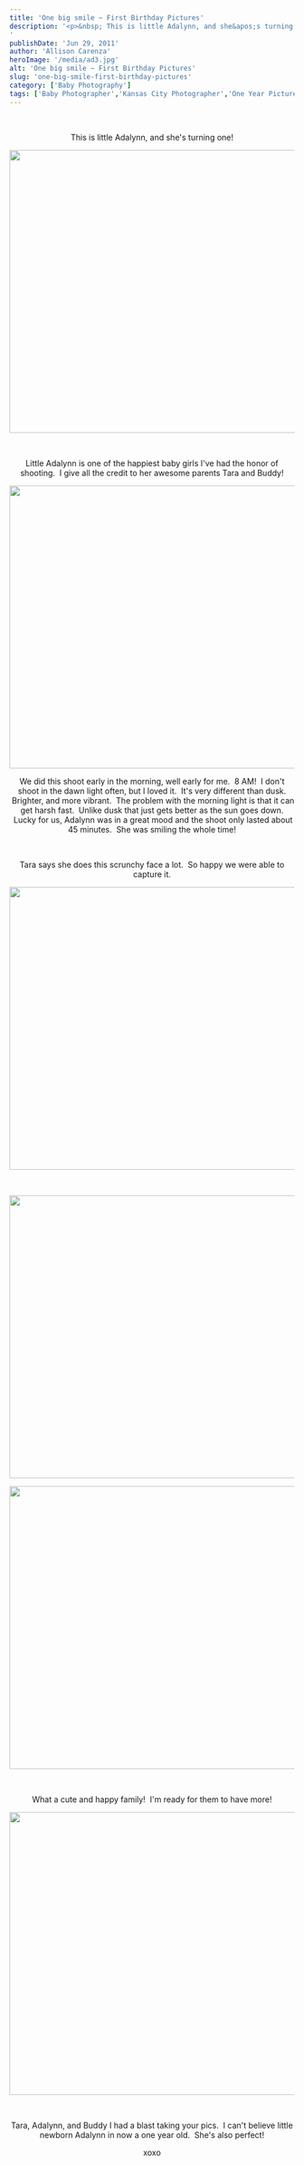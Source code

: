 ```yaml
---
title: 'One big smile ~ First Birthday Pictures'
description: '<p>&nbsp; This is little Adalynn, and she&apos;s turning one! &nbsp; Little Adalynn is one of the happiest baby girls I&apos;ve [&hellip;]</p>
'
publishDate: 'Jun 29, 2011'
author: 'Allison Carenza'
heroImage: '/media/ad3.jpg'
alt: 'One big smile ~ First Birthday Pictures'
slug: 'one-big-smile-first-birthday-pictures'
category: ['Baby Photography']
tags: ['Baby Photographer','Kansas City Photographer','One Year Pictures']
---
```


<p style="text-align: center;">&nbsp;</p>
<p style="text-align: center;">This is little Adalynn, and she&apos;s turning one!</p>
<p style="text-align: center;"><img class="aligncenter size-full wp-image-3130" title="ad3" src="/media/ad3.jpg" alt="" width="750" height="499" srcset="/media/ad3.jpg 750w, /media/ad3-300x200.jpg 300w" sizes="(max-width: 750px) 100vw, 750px" /></p>
<p style="text-align: center;">&nbsp;</p>
<p style="text-align: center;">Little Adalynn is one of the happiest baby girls I&apos;ve had the honor of shooting.  I give all the credit to her awesome parents Tara and Buddy!</p>
<p style="text-align: center;"><img class="aligncenter size-full wp-image-3129" title="ad2" src="/media/ad2.jpg" alt="" width="700" height="499" srcset="/media/ad2.jpg 700w, /media/ad2-300x214.jpg 300w" sizes="(max-width: 700px) 100vw, 700px" /></p>
<p style="text-align: center;">We did this shoot early in the morning, well early for me.  8 AM!  I don&apos;t shoot in the dawn light often, but I loved it.  It&apos;s very different than dusk.  Brighter, and more vibrant.  The problem with the morning light is that it can get harsh fast.  Unlike dusk that just gets better as the sun goes down.  Lucky for us, Adalynn was in a great mood and the shoot only lasted about 45 minutes.  She was smiling the whole time!</p>
<p style="text-align: center;">&nbsp;</p>
<p style="text-align: center;">Tara says she does this scrunchy face a lot.  So happy we were able to capture it.</p>
<p style="text-align: center;"><img class="aligncenter size-full wp-image-3128" title="ad1" src="/media/ad1.jpg" alt="" width="751" height="499" srcset="/media/ad1.jpg 751w, /media/ad1-300x199.jpg 300w" sizes="(max-width: 751px) 100vw, 751px" /></p>
<p style="text-align: center;">&nbsp;</p>
<p style="text-align: center;"><img class="aligncenter size-full wp-image-3133" title="ad6" src="/media/ad6.jpg" alt="" width="700" height="499" srcset="/media/ad6.jpg 700w, /media/ad6-300x214.jpg 300w" sizes="(max-width: 700px) 100vw, 700px" /></p>
<p style="text-align: center;"><img class="aligncenter size-full wp-image-3132" title="ad5" src="/media/ad5.jpg" alt="" width="751" height="499" srcset="/media/ad5.jpg 751w, /media/ad5-300x199.jpg 300w" sizes="(max-width: 751px) 100vw, 751px" /></p>
<p style="text-align: center;">&nbsp;</p>
<p style="text-align: center;">What a cute and happy family!  I&apos;m ready for them to have more!</p>
<p style="text-align: center;"><img class="aligncenter size-full wp-image-3134" title="ad7" src="/media/ad7.jpg" alt="" width="750" height="499" srcset="/media/ad7.jpg 750w, /media/ad7-300x200.jpg 300w" sizes="(max-width: 750px) 100vw, 750px" /></p>
<p style="text-align: center;">&nbsp;</p>
<p style="text-align: center;">Tara, Adalynn, and Buddy I had a blast taking your pics.  I can&apos;t believe little newborn Adalynn in now a one year old.  She&apos;s also perfect!</p>
<p style="text-align: center;">xoxo</p>
